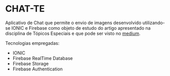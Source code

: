 # CHAT-TE

Aplicativo de Chat que permite o envio de imagens desenvolvido utilizando-se IONIC e Firebase como objeto de estudo do artigo apresentado na disciplina de Tópicos Especiais e que pode ser visto no [medium](https://medium.com/@huelisonkemmerich/chat-com-envio-de-imagens-usando-ionic-e-firebase-3e5076989604).

Tecnologias empregadas:
- IONIC
- Firebase RealTime Database
- Firebase Storage
- Firebase Authentication
